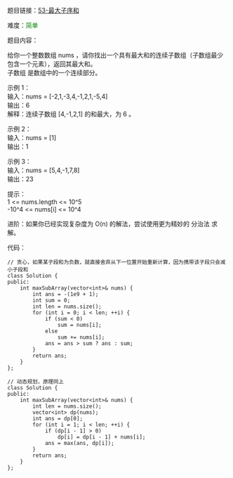 题目链接：[53-最大子序和](https://leetcode-cn.com/problems/maximum-subarray/)

难度：<font color="Green">简单</font>

题目内容：

给你一个整数数组 nums ，请你找出一个具有最大和的连续子数组（子数组最少包含一个元素），返回其最大和。<br>
子数组 是数组中的一个连续部分。

示例 1：<br>
输入：nums = [-2,1,-3,4,-1,2,1,-5,4]<br>
输出：6<br>
解释：连续子数组 [4,-1,2,1] 的和最大，为 6 。

示例 2：<br>
输入：nums = [1]<br>
输出：1

示例 3：<br>
输入：nums = [5,4,-1,7,8]<br>
输出：23

提示：<br>
1 <= nums.length <= 10^5<br>
-10^4 <= nums[i] <= 10^4<br>

进阶：如果你已经实现复杂度为 O(n) 的解法，尝试使用更为精妙的 分治法 求解。


代码：
```
// 贪心，如果某子段和为负数，就直接舍弃从下一位置开始重新计算，因为携带该子段只会减小子段和
class Solution {
public:
    int maxSubArray(vector<int>& nums) {
        int ans = -(1e9 + 1);
        int sum = 0;
        int len = nums.size();
        for (int i = 0; i < len; ++i) {
            if (sum < 0)
                sum = nums[i];
            else
                sum += nums[i];
            ans = ans > sum ? ans : sum;
        }
        return ans;
    }
};

// 动态规划，原理同上
class Solution {
public:
    int maxSubArray(vector<int>& nums) {
        int len = nums.size();
        vector<int> dp(nums);
        int ans = dp[0];
        for (int i = 1; i < len; ++i) {
            if (dp[i - 1] > 0)
                dp[i] = dp[i - 1] + nums[i];
            ans = max(ans, dp[i]);
        }
        return ans;
    }
};
```